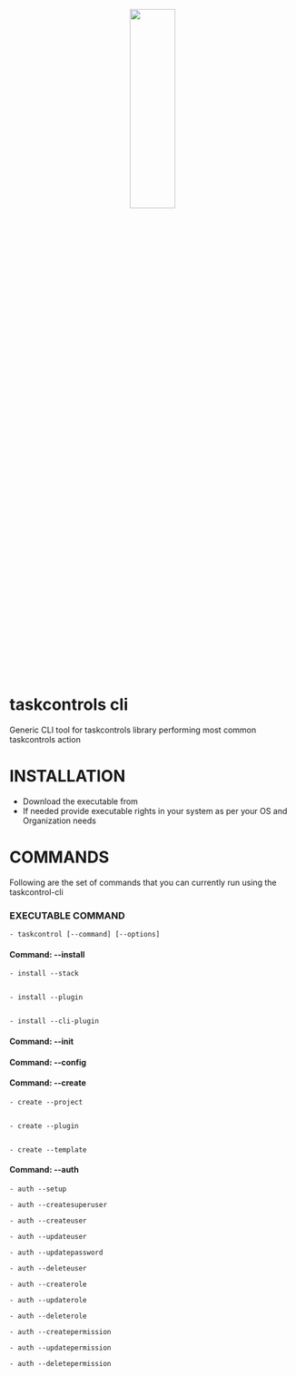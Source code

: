 <p align="center">
  <img width="40%" height="30%" src="https://github.com/taskcontrols/py-taskcontrol/blob/master/docs/images/logo.jpg">
</p>


# taskcontrols cli
Generic CLI tool for taskcontrols library performing most common taskcontrols action


# INSTALLATION

* Download the executable from
* If needed provide executable rights in your system as per your OS and Organization needs


# COMMANDS

Following are the set of commands that you can currently run using the taskcontrol-cli

### EXECUTABLE COMMAND

    - taskcontrol [--command] [--options]

#### Command:  --install 


    - install --stack
    
    
    - install --plugin


    - install --cli-plugin


#### Command:  --init 


#### Command:  --config


#### Command:  --create


    - create --project


    - create --plugin


    - create --template


#### Command:  --auth


    - auth --setup

    - auth --createsuperuser

    - auth --createuser

    - auth --updateuser

    - auth --updatepassword

    - auth --deleteuser

    - auth --createrole

    - auth --updaterole

    - auth --deleterole

    - auth --createpermission

    - auth --updatepermission

    - auth --deletepermission

